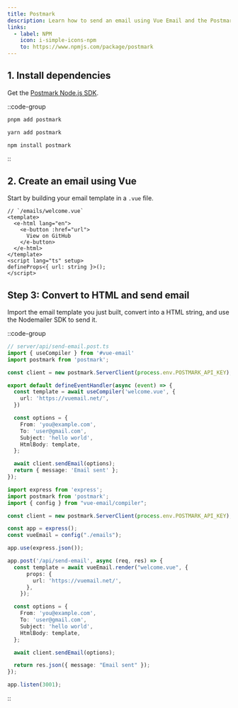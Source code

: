 ```yaml
---
title: Postmark
description: Learn how to send an email using Vue Email and the Postmark Node.js SDK.
links:
  - label: NPM
    icon: i-simple-icons-npm
    to: https://www.npmjs.com/package/postmark
---
```


## 1. Install dependencies

Get the [Postmark Node.js SDK](https://www.npmjs.com/package/postmark).

::code-group
```sh [pnpm]
pnpm add postmark
```
```sh [yarn]
yarn add postmark
```
```sh [npm]
npm install postmark
```
::

## 2. Create an email using Vue

Start by building your email template in a `.vue` file.


```vue
// `/emails/welcome.vue`
<template>
  <e-html lang="en">
    <e-button :href="url">
      View on GitHub
    </e-button>
  </e-html>
</template>
<script lang="ts" setup>
defineProps<{ url: string }>();
</script>
```

## Step 3: Convert to HTML and send email

Import the email template you just built, convert into a HTML string, and use the Nodemailer SDK to send it.

::code-group

```ts [Nuxt 3]
// server/api/send-email.post.ts
import { useCompiler } from '#vue-email'
import postmark from 'postmark';

const client = new postmark.ServerClient(process.env.POSTMARK_API_KEY);

export default defineEventHandler(async (event) => {
  const template = await useCompiler('welcome.vue', {
    url: 'https://vuemail.net/',
  })

  const options = {
    From: 'you@example.com',
    To: 'user@gmail.com',
    Subject: 'hello world',
    HtmlBody: template,
  };

  await client.sendEmail(options);
  return { message: 'Email sent' };
});
```

```ts [NodeJs]
import express from 'express';
import postmark from 'postmark';
import { config } from "vue-email/compiler";

const client = new postmark.ServerClient(process.env.POSTMARK_API_KEY);

const app = express();
const vueEmail = config("./emails");

app.use(express.json());

app.post('/api/send-email', async (req, res) => {
  const template = await vueEmail.render("welcome.vue", {
      props: {
        url: 'https://vuemail.net/',
      },
    });

  const options = {
    From: 'you@example.com',
    To: 'user@gmail.com',
    Subject: 'hello world',
    HtmlBody: template,
  };

  await client.sendEmail(options);

  return res.json({ message: "Email sent" });
});

app.listen(3001);
```

::